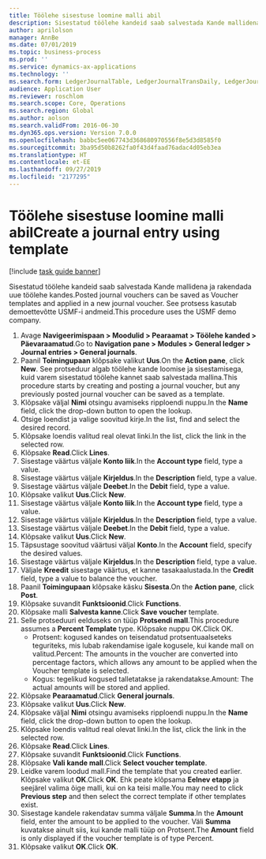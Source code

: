 ```yaml
---
title: Töölehe sisestuse loomine malli abil
description: Sisestatud töölehe kandeid saab salvestada Kande mallidena ja rakendada uue töölehe kandes.
author: aprilolson
manager: AnnBe
ms.date: 07/01/2019
ms.topic: business-process
ms.prod: ''
ms.service: dynamics-ax-applications
ms.technology: ''
ms.search.form: LedgerJournalTable, LedgerJournalTransDaily, LedgerJournalTransVoucherTemplate
audience: Application User
ms.reviewer: roschlom
ms.search.scope: Core, Operations
ms.search.region: Global
ms.author: aolson
ms.search.validFrom: 2016-06-30
ms.dyn365.ops.version: Version 7.0.0
ms.openlocfilehash: babbc5ee067743d368680970556f8e5d3d8585f0
ms.sourcegitcommit: 3ba95d50b8262fa0f43d4faad76adac4d05eb3ea
ms.translationtype: HT
ms.contentlocale: et-EE
ms.lasthandoff: 09/27/2019
ms.locfileid: "2177295"
---
```

# <a name="create-a-journal-entry-using-template"></a><span data-ttu-id="42d6c-103">Töölehe sisestuse loomine malli abil</span><span class="sxs-lookup"><span data-stu-id="42d6c-103">Create a journal entry using template</span></span>

[!include [task guide banner](../../includes/task-guide-banner.md)]

<span data-ttu-id="42d6c-104">Sisestatud töölehe kandeid saab salvestada Kande mallidena ja rakendada uue töölehe kandes.</span><span class="sxs-lookup"><span data-stu-id="42d6c-104">Posted journal vouchers can be saved as Voucher templates and applied in a new journal voucher.</span></span> <span data-ttu-id="42d6c-105">See protsess kasutab demoettevõtte USMF-i andmeid.</span><span class="sxs-lookup"><span data-stu-id="42d6c-105">This procedure uses the USMF demo company.</span></span>

1. <span data-ttu-id="42d6c-106">Avage **Navigeerimispaan > Moodulid > Pearaamat > Töölehe kanded > Päevaraamatud**.</span><span class="sxs-lookup"><span data-stu-id="42d6c-106">Go to **Navigation pane > Modules > General ledger > Journal entries > General journals**.</span></span>
2. <span data-ttu-id="42d6c-107">Paanil **Toimingupaan** klõpsake valikut **Uus**.</span><span class="sxs-lookup"><span data-stu-id="42d6c-107">On the **Action pane**, click **New**.</span></span> <span data-ttu-id="42d6c-108">See protseduur algab töölehe kande loomise ja sisestamisega, kuid varem sisestatud töölehe kannet saab salvestada mallina.</span><span class="sxs-lookup"><span data-stu-id="42d6c-108">This procedure starts by creating and posting a journal voucher, but any previously posted journal voucher can be saved as a template.</span></span>  
3. <span data-ttu-id="42d6c-109">Klõpsake väljal **Nimi** otsingu avamiseks ripploendi nuppu.</span><span class="sxs-lookup"><span data-stu-id="42d6c-109">In the **Name** field, click the drop-down button to open the lookup.</span></span>
4. <span data-ttu-id="42d6c-110">Otsige loendist ja valige soovitud kirje.</span><span class="sxs-lookup"><span data-stu-id="42d6c-110">In the list, find and select the desired record.</span></span>
5. <span data-ttu-id="42d6c-111">Klõpsake loendis valitud real olevat linki.</span><span class="sxs-lookup"><span data-stu-id="42d6c-111">In the list, click the link in the selected row.</span></span>
6. <span data-ttu-id="42d6c-112">Klõpsake **Read**.</span><span class="sxs-lookup"><span data-stu-id="42d6c-112">Click **Lines**.</span></span>
7. <span data-ttu-id="42d6c-113">Sisestage väärtus väljale **Konto liik**.</span><span class="sxs-lookup"><span data-stu-id="42d6c-113">In the **Account type** field, type a value.</span></span>
8. <span data-ttu-id="42d6c-114">Sisestage väärtus väljale **Kirjeldus**.</span><span class="sxs-lookup"><span data-stu-id="42d6c-114">In the **Description** field, type a value.</span></span>
9. <span data-ttu-id="42d6c-115">Sisestage väärtus väljale **Deebet**.</span><span class="sxs-lookup"><span data-stu-id="42d6c-115">In the **Debit** field, type a value.</span></span>
10. <span data-ttu-id="42d6c-116">Klõpsake valikut **Uus**.</span><span class="sxs-lookup"><span data-stu-id="42d6c-116">Click **New**.</span></span>
11. <span data-ttu-id="42d6c-117">Sisestage väärtus väljale **Konto liik**.</span><span class="sxs-lookup"><span data-stu-id="42d6c-117">In the **Account type** field, type a value.</span></span>
12. <span data-ttu-id="42d6c-118">Sisestage väärtus väljale **Kirjeldus**.</span><span class="sxs-lookup"><span data-stu-id="42d6c-118">In the **Description** field, type a value.</span></span>
13. <span data-ttu-id="42d6c-119">Sisestage väärtus väljale **Deebet**.</span><span class="sxs-lookup"><span data-stu-id="42d6c-119">In the **Debit** field, type a value.</span></span>
14. <span data-ttu-id="42d6c-120">Klõpsake valikut **Uus**.</span><span class="sxs-lookup"><span data-stu-id="42d6c-120">Click **New**.</span></span>
14. <span data-ttu-id="42d6c-121">Täpsustage soovitud väärtusi väljal **Konto**.</span><span class="sxs-lookup"><span data-stu-id="42d6c-121">In the **Account** field, specify the desired values.</span></span>
15. <span data-ttu-id="42d6c-122">Sisestage väärtus väljale **Kirjeldus**.</span><span class="sxs-lookup"><span data-stu-id="42d6c-122">In the **Description** field, type a value.</span></span>
16. <span data-ttu-id="42d6c-123">Väljale **Kreedit** sisestage väärtus, et kanne tasakaalustada.</span><span class="sxs-lookup"><span data-stu-id="42d6c-123">In the **Credit** field, type a value to balance the voucher.</span></span>
17. <span data-ttu-id="42d6c-124">Paanil **Toimingupaan** klõpsake käsku **Sisesta**.</span><span class="sxs-lookup"><span data-stu-id="42d6c-124">On the **Action pane**, click **Post**.</span></span>
18. <span data-ttu-id="42d6c-125">Klõpsake suvandit **Funktsioonid**.</span><span class="sxs-lookup"><span data-stu-id="42d6c-125">Click **Functions**.</span></span>
19. <span data-ttu-id="42d6c-126">Klõpsake malli **Salvesta kanne**.</span><span class="sxs-lookup"><span data-stu-id="42d6c-126">Click **Save voucher** template.</span></span>
20. <span data-ttu-id="42d6c-127">Selle protseduuri eelduseks on tüüp **Protsendi mall**.</span><span class="sxs-lookup"><span data-stu-id="42d6c-127">This procedure assumes a **Percent Template** type.</span></span> <span data-ttu-id="42d6c-128">Klõpsake nuppu OK.</span><span class="sxs-lookup"><span data-stu-id="42d6c-128">Click OK.</span></span>
    - <span data-ttu-id="42d6c-129">Protsent: kogused kandes on teisendatud protsentuaalseteks teguriteks, mis lubab rakendamise igale kogusele, kui kande mall on valitud.</span><span class="sxs-lookup"><span data-stu-id="42d6c-129">Percent: The amounts in the voucher are converted into percentage factors, which allows any amount to be applied when the Voucher template is selected.</span></span>
    - <span data-ttu-id="42d6c-130">Kogus: tegelikud kogused talletatakse ja rakendatakse.</span><span class="sxs-lookup"><span data-stu-id="42d6c-130">Amount: The actual amounts will be stored and applied.</span></span>  
21. <span data-ttu-id="42d6c-131">Klõpsake **Pearaamatud**.</span><span class="sxs-lookup"><span data-stu-id="42d6c-131">Click **General journals**.</span></span>
22. <span data-ttu-id="42d6c-132">Klõpsake valikut **Uus**.</span><span class="sxs-lookup"><span data-stu-id="42d6c-132">Click **New**.</span></span>
23. <span data-ttu-id="42d6c-133">Klõpsake väljal **Nimi** otsingu avamiseks ripploendi nuppu.</span><span class="sxs-lookup"><span data-stu-id="42d6c-133">In the **Name** field, click the drop-down button to open the lookup.</span></span>
24. <span data-ttu-id="42d6c-134">Klõpsake loendis valitud real olevat linki.</span><span class="sxs-lookup"><span data-stu-id="42d6c-134">In the list, click the link in the selected row.</span></span>
25. <span data-ttu-id="42d6c-135">Klõpsake **Read**.</span><span class="sxs-lookup"><span data-stu-id="42d6c-135">Click **Lines**.</span></span>
26. <span data-ttu-id="42d6c-136">Klõpsake suvandit **Funktsioonid**.</span><span class="sxs-lookup"><span data-stu-id="42d6c-136">Click **Functions**.</span></span>
27. <span data-ttu-id="42d6c-137">Klõpsake **Vali kande mall**.</span><span class="sxs-lookup"><span data-stu-id="42d6c-137">Click **Select voucher template**.</span></span>
28. <span data-ttu-id="42d6c-138">Leidke varem loodud mall.</span><span class="sxs-lookup"><span data-stu-id="42d6c-138">Find the template that you created earlier.</span></span> <span data-ttu-id="42d6c-139">Klõpsake valikut **OK**.</span><span class="sxs-lookup"><span data-stu-id="42d6c-139">Click **OK**.</span></span> <span data-ttu-id="42d6c-140">Ehk peate klõpsama **Eelnev etapp** ja seejärel valima õige malli, kui on ka teisi malle.</span><span class="sxs-lookup"><span data-stu-id="42d6c-140">You may need to click **Previous step** and then select the correct template if other templates exist.</span></span>  
29. <span data-ttu-id="42d6c-141">Sisestage kandele rakendatav summa väljale **Summa**.</span><span class="sxs-lookup"><span data-stu-id="42d6c-141">In the **Amount** field, enter the amount to be applied to the voucher.</span></span> <span data-ttu-id="42d6c-142">Väli **Summa** kuvatakse ainult siis, kui kande malli tüüp on Protsent.</span><span class="sxs-lookup"><span data-stu-id="42d6c-142">The **Amount** field is only displayed if the voucher template is of type Percent.</span></span>  
30. <span data-ttu-id="42d6c-143">Klõpsake valikut **OK**.</span><span class="sxs-lookup"><span data-stu-id="42d6c-143">Click **OK**.</span></span>


